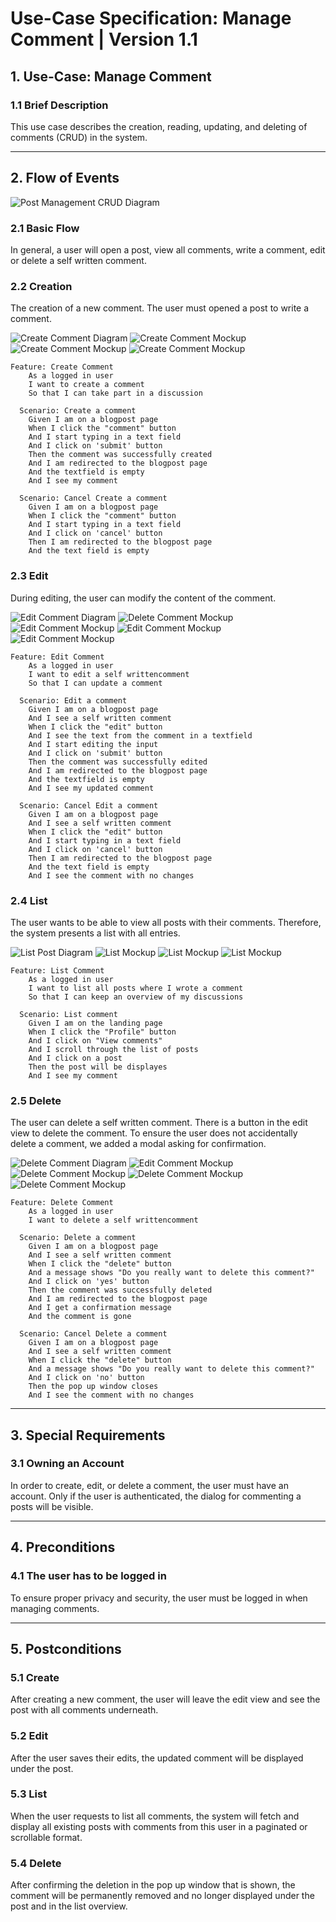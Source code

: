 # Use-Case Specification: Manage Comment | Version 1.1

## 1. Use-Case: Manage Comment  
### 1.1 Brief Description  
This use case describes the creation, reading, updating, and deleting of comments (CRUD) in the system.

---

## 2. Flow of Events  

![Post Management CRUD Diagram](docs/UseCaseManageComments/UCManageCommentsCRUD.drawio.png)

### 2.1 Basic Flow  
In general, a user will open a post, view all comments, write a comment, edit or delete a self written comment.

### 2.2 Creation  
The creation of a new comment. The user must opened a post to write a comment.

![Create Comment Diagram](docs/UseCaseManageComments/UCCreateComment.drawio.png)
![Create Comment Mockup](docs/UseCaseManageComments/UCCreateCommentMockUp.png)
![Create Comment Mockup](docs/UseCaseManageComments/UCCreateCommentMockUp2.png)
![Create Comment Mockup](docs/UseCaseManageComments/UCCreateCommentMockUp3.png)

```gherkin
Feature: Create Comment
    As a logged in user
    I want to create a comment
    So that I can take part in a discussion
  
  Scenario: Create a comment
    Given I am on a blogpost page
    When I click the "comment" button
    And I start typing in a text field
    And I click on 'submit' button
    Then the comment was successfully created
    And I am redirected to the blogpost page
    And the textfield is empty
    And I see my comment

  Scenario: Cancel Create a comment
    Given I am on a blogpost page
    When I click the "comment" button
    And I start typing in a text field
    And I click on 'cancel' button
    Then I am redirected to the blogpost page
    And the text field is empty
```

### 2.3 Edit  
During editing, the user can modify the content of the comment.

![Edit Comment Diagram](docs/UseCaseManageComments/UCEditComment.drawio.png)
![Delete Comment Mockup](docs/UseCaseManageComments/UCEditCommentMockUp.png)
![Edit Comment Mockup](docs/UseCaseManageComments/UCEditCommentMockUp2.png)
![Edit Comment Mockup](docs/UseCaseManageComments/UCEditCommentMockUp3.png)
![Edit Comment Mockup](docs/UseCaseManageComments/UCEditCommentMockUp4.png)

```gherkin
Feature: Edit Comment
    As a logged in user
    I want to edit a self writtencomment
    So that I can update a comment
  
  Scenario: Edit a comment
    Given I am on a blogpost page
    And I see a self written comment
    When I click the "edit" button
    And I see the text from the comment in a textfield
    And I start editing the input
    And I click on 'submit' button
    Then the comment was successfully edited
    And I am redirected to the blogpost page
    And the textfield is empty
    And I see my updated comment

  Scenario: Cancel Edit a comment
    Given I am on a blogpost page
    And I see a self written comment
    When I click the "edit" button
    And I start typing in a text field
    And I click on 'cancel' button
    Then I am redirected to the blogpost page
    And the text field is empty
    And I see the comment with no changes
```

### 2.4 List  
The user wants to be able to view all posts with their comments. Therefore, the system presents a list with all entries.

![List Post Diagram](docs/UseCaseManageComments/UCListComment.drawio.png)
![List Mockup](docs/UseCaseManageComments/UCListCommentMockUp.png)
![List Mockup](docs/UseCaseManageComments/UCListCommentMockUp2.png)
![List Mockup](docs/UseCaseManageComments/UCListCommentMockUp3.png)

```gherkin
Feature: List Comment
    As a logged in user
    I want to list all posts where I wrote a comment
    So that I can keep an overview of my discussions
  
  Scenario: List comment
    Given I am on the landing page
    When I click the "Profile" button
    And I click on "View comments"
    And I scroll through the list of posts
    And I click on a post
    Then the post will be displayes
    And I see my comment

```

### 2.5 Delete  
The user can delete a self written comment. There is a button in the edit view to delete the comment. To ensure the user does not accidentally delete a comment, we added a modal asking for confirmation.

![Delete Comment Diagram](docs/UseCaseManageComments/UCDeleteComment.drawio.png)
![Edit Comment Mockup](docs/UseCaseManageComments/UCEditCommentMockUp.png)
![Delete Comment Mockup](docs/UseCaseManageComments/UCDeleteCommentMockUp.png)
![Delete Comment Mockup](docs/UseCaseManageComments/UCDeleteCommentMockUp2.png)
![Delete Comment Mockup](docs/UseCaseManageComments/UCDeleteCommentMockUp3.png)

```gherkin
Feature: Delete Comment
    As a logged in user
    I want to delete a self writtencomment
  
  Scenario: Delete a comment
    Given I am on a blogpost page
    And I see a self written comment
    When I click the "delete" button
    And a message shows "Do you really want to delete this comment?"
    And I click on 'yes' button
    Then the comment was successfully deleted
    And I am redirected to the blogpost page
    And I get a confirmation message
    And the comment is gone

  Scenario: Cancel Delete a comment
    Given I am on a blogpost page
    And I see a self written comment
    When I click the "delete" button
    And a message shows "Do you really want to delete this comment?"
    And I click on 'no' button
    Then the pop up window closes
    And I see the comment with no changes

```
---

## 3. Special Requirements

### 3.1 Owning an Account  
In order to create, edit, or delete a comment, the user must have an account. Only if the user is authenticated, the dialog for commenting a posts will be visible.

---

## 4. Preconditions

### 4.1 The user has to be logged in  
To ensure proper privacy and security, the user must be logged in when managing comments.

---

## 5. Postconditions

### 5.1 Create  
After creating a new comment, the user will leave the edit view and see the post with all comments underneath.

### 5.2 Edit  
After the user saves their edits, the updated comment will be displayed under the post.

### 5.3 List  
When the user requests to list all comments, the system will fetch and display all existing posts with comments from this user in a paginated or scrollable format.

### 5.4 Delete  
After confirming the deletion in the pop up window that is shown, the comment will be permanently removed and no longer displayed under the post and in the list overview.
